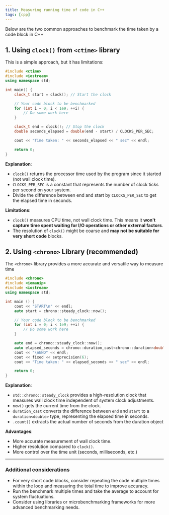 ```yaml
---
title: Measuring running time of code in C++
tags: [cpp]
---
```


Below are the two common approaches to benchmark the time taken by a code block in C++

## 1. Using `clock()` from `<ctime>` library

This is a simple approach, but it has limitations:

```cpp
#include <ctime>
#include <iostream>
using namespace std;

int main() {
    clock_t start = clock(); // Start the clock

    // Your code block to be benchmarked
    for (int i = 0; i < 1e9; ++i) {
        // Do some work here
    }

    clock_t end = clock(); // Stop the clock
    double seconds_elapsed = double(end - start) / CLOCKS_PER_SEC;

    cout << "Time taken: " << seconds_elapsed << " sec" << endl;

    return 0;
}
```

**Explanation**:

- `clock()` returns the processor time used by the program since it started (not wall clock time).
- `CLOCKS_PER_SEC` is a constant that represents the number of clock ticks per second on your system.
- Divide the difference between end and start by `CLOCKS_PER_SEC` to get the elapsed time in seconds.

**Limitations**:

- `clock()` measures CPU time, not wall clock time. This means it **won't capture time spent waiting for I/O operations or other external factors**.
- The resolution of `clock()` might be coarse and **may not be suitable for very short code** blocks.

## 2. Using `<chrono>` Library (recommended)

The `<chrono>` library provides a more accurate and versatile way to measure time

```cpp
#include <chrono>
#include <iomanip>
#include <iostream>
using namespace std;

int main () {
    cout << "START\n" << endl;
    auto start = chrono::steady_clock::now();

    // Your code block to be benchmarked
    for (int i = 0; i < 1e9; ++i) {
        // Do some work here
    }

    auto end = chrono::steady_clock::now();
    auto elapsed_seconds = chrono::duration_cast<chrono::duration<double>>(end - start).count();
    cout << "\nEND" << endl;
    cout << fixed << setprecision(6);
    cout << "Time taken: " << elapsed_seconds << " sec" << endl;

    return 0;
}
```

**Explanation**:

- `std::chrono::steady_clock` provides a high-resolution clock that measures wall clock time independent of system clock adjustments.
- `now()` gets the current time from the clock.
- `duration_cast` converts the difference between `end` and `start` to a `duration<double>` type, representing the elapsed time in seconds.
- `.count()` extracts the actual number of seconds from the duration object

**Advantages**:

- More accurate measurement of wall clock time.
- Higher resolution compared to `clock()`.
- More control over the time unit (seconds, milliseconds, etc.)

---

### Additional considerations

- For very short code blocks, consider repeating the code multiple times within the loop and measuring the total time to improve accuracy.
- Run the benchmark multiple times and take the average to account for system fluctuations.
- Consider using libraries or microbenchmarking frameworks for more advanced benchmarking needs.
